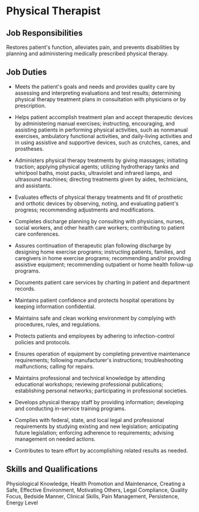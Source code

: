 # Physical Therapist

## Job Responsibilities

Restores patient&apos;s function, alleviates pain, and prevents disabilities by planning and administering medically prescribed physical therapy.

## Job Duties

* Meets the patient&apos;s goals and needs and provides quality care by assessing and interpreting evaluations and test results; determining physical therapy treatment plans in consultation with physicians or by prescription.

* Helps patient accomplish treatment plan and accept therapeutic devices by administering manual exercises; instructing, encouraging, and assisting patients in performing physical activities, such as nonmanual exercises, ambulatory functional activities, and daily-living activities and in using assistive and supportive devices, such as crutches, canes, and prostheses.

* Administers physical therapy treatments by giving massages; initiating traction; applying physical agents; utilizing hydrotherapy tanks and whirlpool baths, moist packs, ultraviolet and infrared lamps, and ultrasound machines; directing treatments given by aides, technicians, and assistants.

* Evaluates effects of physical therapy treatments and fit of prosthetic and orthotic devices by observing, noting, and evaluating patient&apos;s progress; recommending adjustments and modifications.

* Completes discharge planning by consulting with physicians, nurses, social workers, and other health care workers; contributing to patient care conferences.

* Assures continuation of therapeutic plan following discharge by designing home exercise programs; instructing patients, families, and caregivers in home exercise programs; recommending and/or providing assistive equipment; recommending outpatient or home health follow-up programs.

* Documents patient care services by charting in patient and department records.

* Maintains patient confidence and protects hospital operations by keeping information confidential.

* Maintains safe and clean working environment by complying with procedures, rules, and regulations.

* Protects patients and employees by adhering to infection-control policies and protocols.

* Ensures operation of equipment by completing preventive maintenance requirements; following manufacturer&apos;s instructions; troubleshooting malfunctions; calling for repairs.

* Maintains professional and technical knowledge by attending educational workshops; reviewing professional publications; establishing personal networks; participating in professional societies.

* Develops physical therapy staff by providing information; developing and conducting in-service training programs.

* Complies with federal, state, and local legal and professional requirements by studying existing and new legislation; anticipating future legislation; enforcing adherence to requirements; advising management on needed actions.

* Contributes to team effort by accomplishing related results as needed.

## Skills and Qualifications

Physiological Knowledge, Health Promotion and Maintenance, Creating a Safe, Effective Environment, Motivating Others, Legal Compliance, Quality Focus, Bedside Manner, Clinical Skills, Pain Management, Persistence, Energy Level

